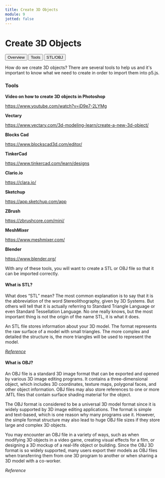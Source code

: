 ```yaml
---
title: Create 3D Objects
module: 9
jotted: false
---
```


# Create 3D Objects

<div class="tab">
  <button class="tablinks active" onclick="openTab(event, 'Overview')">Overview</button>
  <button class="tablinks" onclick="openTab(event, 'tools')">Tools</button>
  <button class="tablinks" onclick="openTab(event, 'objstl')">STL/OBJ</button>
</div>

<div id="Overview" class="tabcontent" style="display:block"  >
<div class="tabhtml" markdown="1">

How do we create 3D objects? There are several tools to help us and it's important to know what we need to create in order to import them into p5.js.

</div>
</div>
<div id="tools" class="tabcontent">
<div class="tabhtml" markdown="1">

### Tools

**Video on how to create 3D objects in Photoshop**

https://www.youtube.com/watch?v=iD9e7-2LYMg

**Vectary**

https://www.vectary.com/3d-modeling-learn/create-a-new-3d-object/

**Blocks Cad**

https://www.blockscad3d.com/editor/

**TinkerCad**

https://www.tinkercad.com/learn/designs

**Clario.io**

https://clara.io/

**Sketchup**

https://app.sketchup.com/app

**ZBrush**

https://zbrushcore.com/mini/

**MeshMixer**

https://www.meshmixer.com/

**Blender**

https://www.blender.org/


</div>
</div>

<div id="objstl" class="tabcontent">
<div class="tabhtml" markdown="1">

With any of these tools, you will want to create a STL or OBJ file so that it can be imported correctly.

#### What is STL?

What does “STL” mean? The most common explanation is to say that it is the abbreviation of the word Stereolithography, given by 3D Systems. But others will tell that it is actually referring to Standard Triangle Language or even Standard Tessellation Language. No one really knows, but the most important thing is not the origin of the name STL, it is what it does.

An STL file stores information about your 3D model. The format represents the raw surface of a model with small triangles. The more complex and detailed the structure is, the more triangles will be used to represent the model. 

<a href="https://www.sculpteo.com/en/3d-learning-hub/create-3d-file/what-is-an-stl-file/" target="_new"><em>Reference</em></a>

#### What is OBJ?

An OBJ file is a standard 3D image format that can be exported and opened by various 3D image editing programs. It contains a three-dimensional object, which includes 3D coordinates, texture maps, polygonal faces, and other object information. OBJ files may also store references to one or more .MTL files that contain surface shading material for the object.

The OBJ format is considered to be a universal 3D model format since it is widely supported by 3D image editing applications. The format is simple and text-based, which is one reason why many programs use it. However, the simple format structure may also lead to huge OBJ file sizes if they store large and complex 3D objects.

You may encounter an OBJ file in a variety of ways, such as when modifying 3D objects in a video game, creating visual effects for a film, or designing a 3D mockup of a real-life object or building. Since the OBJ 3D format is so widely supported, many users export their models as OBJ files when transferring them from one 3D program to another or when sharing a 3D model with a co-worker.

 <a hrf="https://fileinfo.com/extension/obj" target="_new"><em>Reference</em></a>

</div>
</div>

